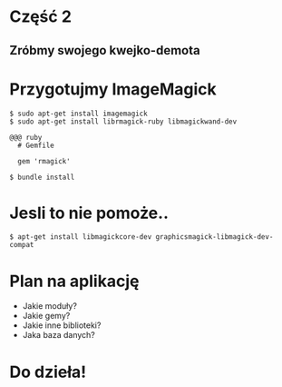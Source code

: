 <!SLIDE title-slide transition=fade>

# Część 2 #

<!SLIDE transition=fade>

## Zróbmy swojego kwejko-demota

<!SLIDE transition=fade>

# Przygotujmy ImageMagick

<!SLIDE commandline incremental transition=fade>

    $ sudo apt-get install imagemagick
    $ sudo apt-get install librmagick-ruby libmagickwand-dev

<!SLIDE transition=fade>

    @@@ ruby
      # Gemfile
      
      gem 'rmagick'

<!SLIDE commandline incremental transition=fade>

    $ bundle install

<!SLIDE commandline incremental transition=fade>

# Jesli to nie pomoże..

    $ apt-get install libmagickcore-dev graphicsmagick-libmagick-dev-compat

<!SLIDE smaller bullets incremental transition=fade>

# Plan na aplikację
  
  * Jakie moduły?
  * Jakie gemy?
  * Jakie inne biblioteki?
  * Jaka baza danych?

<!SLIDE transition=fade>

# Do dzieła!
